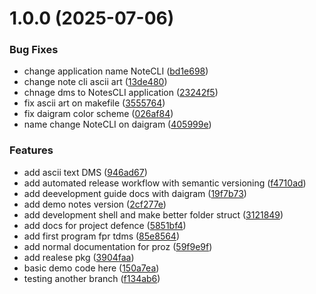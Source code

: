 # 1.0.0 (2025-07-06)


### Bug Fixes

* change application name NoteCLI ([bd1e698](https://github.com/LGICCommunity/NoteCLI/commit/bd1e698bc1a0a076d0b37d80fd5088f8cd847712))
* change note cli ascii art ([13de480](https://github.com/LGICCommunity/NoteCLI/commit/13de48025319321e92318c00557e2f47b56755a9))
* chnage dms to NotesCLI application ([23242f5](https://github.com/LGICCommunity/NoteCLI/commit/23242f5a49756f62bb58bd3d973a139758cccdc3))
* fix ascii art on makefile ([3555764](https://github.com/LGICCommunity/NoteCLI/commit/3555764fdbdb679f7f70a32c343df00a07805c22))
* fix daigram color scheme ([026af84](https://github.com/LGICCommunity/NoteCLI/commit/026af84dcc5a0129c3f6b960a8eecd392c6d1969))
* name change NoteCLI on daigram ([405999e](https://github.com/LGICCommunity/NoteCLI/commit/405999e1aa98ec023aa287b36da17e813a77335a))


### Features

* add ascii text DMS ([946ad67](https://github.com/LGICCommunity/NoteCLI/commit/946ad67ada7838f4b2dc0d5e00a892e6efeff7db))
* add automated release workflow with semantic versioning ([f4710ad](https://github.com/LGICCommunity/NoteCLI/commit/f4710adc5b17ed99f5fd55b495c2bc7227110236))
* add deevelopment guide docs with daigram ([19f7b73](https://github.com/LGICCommunity/NoteCLI/commit/19f7b73d638fdd307600239171f3342f712758c9))
* add demo notes version ([2cf277e](https://github.com/LGICCommunity/NoteCLI/commit/2cf277ea032e6a95faa23d2d9b4a3ff2ccc5f93e))
* add development shell and make better folder struct ([3121849](https://github.com/LGICCommunity/NoteCLI/commit/3121849e2227a85da62960af16d6654d7b03ce61))
* add docs for project defence ([5851bf4](https://github.com/LGICCommunity/NoteCLI/commit/5851bf4b7200adc6c6f8e1a2c66f3c39f28cac63))
* add first program fpr tdms ([85e8564](https://github.com/LGICCommunity/NoteCLI/commit/85e8564219ca0867c0e77dad82e6eb7c141647bf))
* add normal documentation for proz ([59f9e9f](https://github.com/LGICCommunity/NoteCLI/commit/59f9e9f9a5d4342acc68f27a960144193f0ca1a2))
* add realese pkg ([3904faa](https://github.com/LGICCommunity/NoteCLI/commit/3904faa355f34db1d5a809d913c4fde315281a54))
* basic demo code here ([150a7ea](https://github.com/LGICCommunity/NoteCLI/commit/150a7ead7e1825858b23f9a5b3ca1c13b02da7cd))
* testing another branch ([f134ab6](https://github.com/LGICCommunity/NoteCLI/commit/f134ab6551b0206191d240eee681ec7c9437435f))
